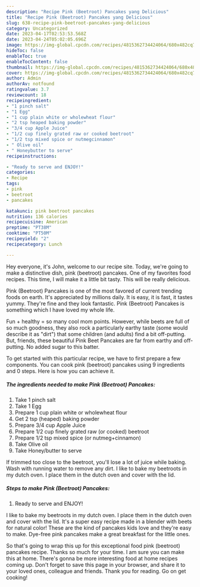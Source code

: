 ```yaml
---
description: "Recipe Pink (Beetroot) Pancakes yang Delicious"
title: "Recipe Pink (Beetroot) Pancakes yang Delicious"
slug: 638-recipe-pink-beetroot-pancakes-yang-delicious
category: Uncategorized
date: 2023-04-17T02:53:53.568Z
date: 2023-04-24T05:02:05.696Z
image: https://img-global.cpcdn.com/recipes/4815362734424064/680x482cq70/pink-beetroot-pancakes-recipe-main-photo.jpg
hideToc: false
enableToc: true
enableTocContent: false
thumbnail: https://img-global.cpcdn.com/recipes/4815362734424064/680x482cq70/pink-beetroot-pancakes-recipe-main-photo.jpg
cover: https://img-global.cpcdn.com/recipes/4815362734424064/680x482cq70/pink-beetroot-pancakes-recipe-main-photo.jpg
author: Admin
authorAv: notfound
ratingvalue: 3.7
reviewcount: 18
recipeingredient:
- "1 pinch salt"
- "1 Egg"
- "1 cup plain white or wholewheat flour"
- "2 tsp heaped baking powder"
- "3/4 cup Apple Juice"
- "1/2 cup finely grated raw or cooked beetroot"
- "1/2 tsp mixed spice or nutmegcinnamon"
- " Olive oil"
- " Honeybutter to serve"
recipeinstructions:

- "Ready to serve and ENJOY!"
categories:
- Recipe
tags:
- pink
- beetroot
- pancakes

katakunci: pink beetroot pancakes 
nutrition: 136 calories
recipecuisine: American
preptime: "PT38M"
cooktime: "PT50M"
recipeyield: "2"
recipecategory: Lunch

---
```



Hey everyone, it's John, welcome to our recipe site. Today, we're going to make a distinctive dish, pink (beetroot) pancakes. One of my favorites food recipes. This time, I will make it a little bit tasty. This will be really delicious.

Pink (Beetroot) Pancakes is one of the most favored of current trending foods on earth. It's appreciated by millions daily. It is easy, it is fast, it tastes yummy. They're fine and they look fantastic. Pink (Beetroot) Pancakes is something which I have loved my whole life.

Fun + healthy = so many cool mom points. However, while beets are full of so much goodness, they also rock a particularly earthy taste (some would describe it as &#34;dirt&#34;) that some children (and adults) find a bit off-putting. But, friends, these beautiful Pink Beet Pancakes are far from earthy and off-putting. No added sugar to this batter.


To get started with this particular recipe, we have to first prepare a few components. You can cook pink (beetroot) pancakes using 9 ingredients and 0 steps. Here is how you can achieve it.

<!--inarticleads1-->

##### The ingredients needed to make Pink (Beetroot) Pancakes:

1. Take 1 pinch salt
1. Take 1 Egg
1. Prepare 1 cup plain white or wholewheat flour
1. Get 2 tsp (heaped) baking powder
1. Prepare 3/4 cup Apple Juice
1. Prepare 1/2 cup finely grated raw (or cooked) beetroot
1. Prepare 1/2 tsp mixed spice (or nutmeg+cinnamon)
1. Take  Olive oil
1. Take  Honey/butter to serve


If trimmed too close to the beetroot, you&#39;ll lose a lot of juice while baking. Wash with running water to remove any dirt. I like to bake my beetroots in my dutch oven. I place them in the dutch oven and cover with the lid. 

<!--inarticleads2-->

##### Steps to make Pink (Beetroot) Pancakes:


1. Ready to serve and ENJOY!

I like to bake my beetroots in my dutch oven. I place them in the dutch oven and cover with the lid. It&#39;s a super easy recipe made in a blender with beets for natural color! These are the kind of pancakes kids love and they&#39;re easy to make. Dye-free pink pancakes make a great breakfast for the little ones. 

So that's going to wrap this up for this exceptional food pink (beetroot) pancakes recipe. Thanks so much for your time. I am sure you can make this at home. There's gonna be more interesting food at home recipes coming up. Don't forget to save this page in your browser, and share it to your loved ones, colleague and friends. Thank you for reading. Go on get cooking!
